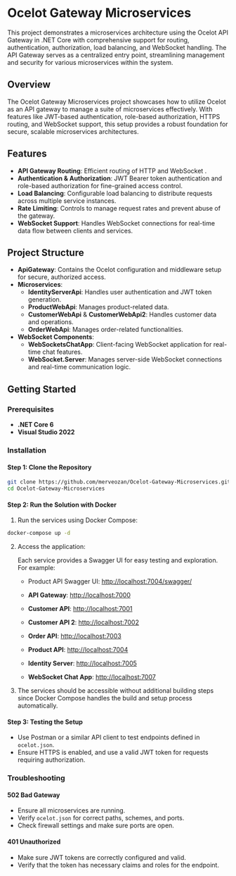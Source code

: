 # Ocelot Gateway Microservices

This project demonstrates a microservices architecture using the Ocelot API Gateway in .NET Core with comprehensive support for routing, authentication, authorization, load balancing, and WebSocket handling. The API Gateway serves as a centralized entry point, streamlining management and security for various microservices within the system.

## Overview

The Ocelot Gateway Microservices project showcases how to utilize Ocelot as an API gateway to manage a suite of microservices effectively. With features like JWT-based authentication, role-based authorization, HTTPS routing, and WebSocket support, this setup provides a robust foundation for secure, scalable microservices architectures.

## Features

- **API Gateway Routing**: Efficient routing of HTTP and WebSocket .
- **Authentication & Authorization**: JWT Bearer token authentication and role-based authorization for fine-grained access control.
- **Load Balancing**: Configurable load balancing to distribute requests across multiple service instances.
- **Rate Limiting**: Controls to manage request rates and prevent abuse of the gateway.
- **WebSocket Support**: Handles WebSocket connections for real-time data flow between clients and services.

## Project Structure

- **ApiGateway**: Contains the Ocelot configuration and middleware setup for secure, authorized access.
- **Microservices**:
  - **IdentityServerApi**: Handles user authentication and JWT token generation.
  - **ProductWebApi**: Manages product-related data.
  - **CustomerWebApi** & **CustomerWebApi2**: Handles customer data and operations.
  - **OrderWebApi**: Manages order-related functionalities.
- **WebSocket Components**:
  - **WebSocketsChatApp**: Client-facing WebSocket application for real-time chat features.
  - **WebSocket.Server**: Manages server-side WebSocket connections and real-time communication logic.

## Getting Started

### Prerequisites

- **.NET Core 6**
- **Visual Studio 2022**

### Installation

#### Step 1: Clone the Repository

```bash
git clone https://github.com/merveozan/Ocelot-Gateway-Microservices.git
cd Ocelot-Gateway-Microservices
```

#### Step 2: Run the Solution with Docker

1. Run the services using Docker Compose:

```bash
docker-compose up -d
```

2. Access the application:

   Each service provides a Swagger UI for easy testing and exploration. For example:
   - Product API Swagger UI: [http://localhost:7004/swagger/](http://localhost:7004/swagger/)

   - **API Gateway**: [http://localhost:7000](http://localhost:7000)
   - **Customer API**: [http://localhost:7001](http://localhost:7001)
   - **Customer API 2**: [http://localhost:7002](http://localhost:7002)
   - **Order API**: [http://localhost:7003](http://localhost:7003)
   - **Product API**: [http://localhost:7004](http://localhost:7004) 
   - **Identity Server**: [http://localhost:7005](http://localhost:7005)
   - **WebSocket Chat App**: [http://localhost:7007](http://localhost:7007)

3. The services should be accessible without additional building steps since Docker Compose handles the build and setup process automatically.

#### Step 3: Testing the Setup

- Use Postman or a similar API client to test endpoints defined in `ocelot.json`.
- Ensure HTTPS is enabled, and use a valid JWT token for requests requiring authorization.

### Troubleshooting

#### 502 Bad Gateway

- Ensure all microservices are running.
- Verify `ocelot.json` for correct paths, schemes, and ports.
- Check firewall settings and make sure ports are open.

#### 401 Unauthorized

- Make sure JWT tokens are correctly configured and valid.
- Verify that the token has necessary claims and roles for the endpoint.
